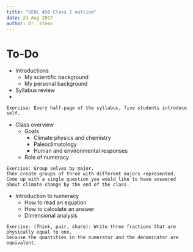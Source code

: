 ```yaml
---
title: "GEOL 456 Class 1 outline"
date: 24 Aug 2017
author: Dr. Steen
---
```


# To-Do

* Introductions
    * My scientific background
    * My personal background
* Syllabus review
* 
```
Exercise: Every half-page of the syllabus, five students introduce self.
```

* Class overview
    * Goals
        * Climate physics and chemistry
        * Paleoclimatology
        * Human and environmental responses
    * Role of numeracy

```
Exercise: Group selves by major. 
Then create groups of three with different majors represented. 
Come up with a single question you would like to have answered 
about climate change by the end of the class.
```

* Introduction to numeracy
    * How to read an equation
    * How to calculate an answer
    * Dimensional analysis

```
Exercise: (Think, pair, share): Write three fractions that are physically equal to one, 
because the quantities in the numerator and the denominator are equivalent.
```

